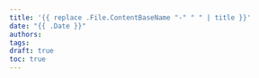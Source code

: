```yaml
---
title: '{{ replace .File.ContentBaseName "-" " " | title }}'
date: "{{ .Date }}"
authors:
tags:
draft: true
toc: true
---
```

